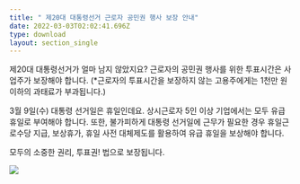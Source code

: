 ```yaml
---
title: " 제20대 대통령선거 근로자 공민권 행사 보장 안내"
date: 2022-03-03T02:02:41.696Z
type: download
layout: section_single
---
```

제20대 대통령선거가 얼마 남지 않았지요?
근로자의 공민권 행사를 위한 투표시간은 사업주가 보장해야 합니다.
(*근로자의 투표시간을 보장하지 않는 고용주에게는 1천만 원 이하의 과태료가 부과됩니다.)

3월 9일(수) 대통령 선거일은 휴일인데요.
상시근로자 5인 이상 기업에서는 모두 유급 휴일로 부여해야 합니다.
또한, 불가피하게 대통령 선거일에 근무가 필요한 경우
휴일근로수당 지급, 보상휴가, 휴일 사전 대체제도를 활용하여 유급 휴일을 보상해야 합니다.

모두의 소중한 권리, 투표권! 법으로 보장됩니다.

![](/uploads/main_220302.jpg)